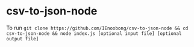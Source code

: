 # csv-to-json-node
To run
`git clone https://github.com/IEnoobong/csv-to-json-node && cd csv-to-json-node && node index.js [optional input file] [optional output file]`